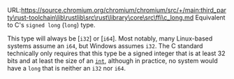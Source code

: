 URL:https://source.chromium.org/chromium/chromium/src/+/main:third_party\rust-toolchain\lib\rustlib\src\rust\library\core\src\ffi\c_long.md
Equivalent to C's `signed long` (`long`) type.

This type will always be [`i32`] or [`i64`]. Most notably, many Linux-based systems assume an `i64`, but Windows assumes `i32`. The C standard technically only requires that this type be a signed integer that is at least 32 bits and at least the size of an [`int`], although in practice, no system would have a `long` that is neither an `i32` nor `i64`.

[`int`]: c_int
